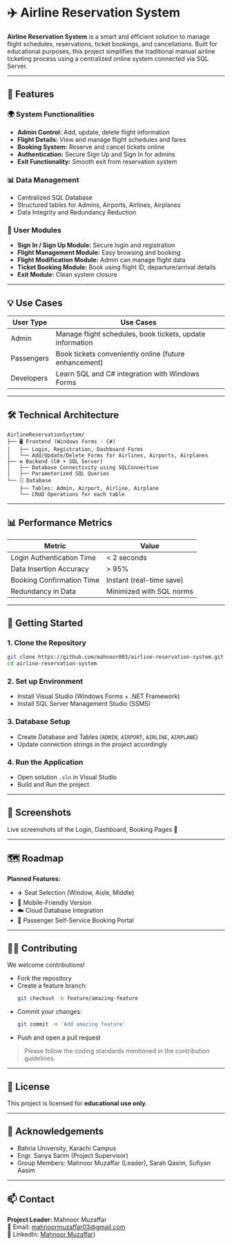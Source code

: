 # ✈️ Airline Reservation System

**Airline Reservation System** is a smart and efficient solution to manage flight schedules, reservations, ticket bookings, and cancellations. Built for educational purposes, this project simplifies the traditional manual airline ticketing process using a centralized online system connected via SQL Server.

---

## 🚀 Features

### 🌍 System Functionalities
- **Admin Control:** Add, update, delete flight information
- **Flight Details:** View and manage flight schedules and fares
- **Booking System:** Reserve and cancel tickets online
- **Authentication:** Secure Sign Up and Sign In for admins
- **Exit Functionality:** Smooth exit from reservation system

### 📊 Data Management
- Centralized SQL Database
- Structured tables for Admins, Airports, Airlines, Airplanes
- Data Integrity and Redundancy Reduction

### 🧠 User Modules
- **Sign In / Sign Up Module:** Secure login and registration
- **Flight Management Module:** Easy browsing and booking
- **Flight Modification Module:** Admin can manage flight data
- **Ticket Booking Module:** Book using flight ID, departure/arrival details
- **Exit Module:** Clean system closure

---

## 💡 Use Cases

| User Type     | Use Cases                                                |
|---------------|-----------------------------------------------------------|
| Admin         | Manage flight schedules, book tickets, update information |
| Passengers    | Book tickets conveniently online (future enhancement)     |
| Developers    | Learn SQL and C# integration with Windows Forms            |

---

## 🛠️ Technical Architecture

```
AirlineReservationSystem/
├── 🖥️ Frontend (Windows Forms - C#)
│   ├── Login, Registration, Dashboard Forms
│   └── Add/Update/Delete Forms for Airlines, Airports, Airplanes
├── ⚙️ Backend (C# + SQL Server)
│   ├── Database Connectivity using SQLConnection
│   ├── Parameterized SQL Queries
└── 🗄️ Database
    ├── Tables: Admin, Airport, Airline, Airplane
    └── CRUD Operations for each table
```

---

## 📊 Performance Metrics

| Metric                     | Value                  |
|-----------------------------|-------------------------|
| Login Authentication Time  | < 2 seconds             |
| Data Insertion Accuracy     | > 95%                   |
| Booking Confirmation Time   | Instant (real-time save)|
| Redundancy in Data          | Minimized with SQL norms|

---

## 🚀 Getting Started

### 1. Clone the Repository
```bash
git clone https://github.com/mahnoor003/airline-reservation-system.git
cd airline-reservation-system
```

### 2. Set up Environment
- Install Visual Studio (Windows Forms + .NET Framework)
- Install SQL Server Management Studio (SSMS)

### 3. Database Setup
- Create Database and Tables (`ADMIN`, `AIRPORT`, `AIRLINE`, `AIRPLANE`)
- Update connection strings in the project accordingly

### 4. Run the Application
- Open solution `.sln` in Visual Studio
- Build and Run the project

---

## 📱 Screenshots
Live screenshots of the Login, Dashboard, Booking Pages 🚀

---

## 🗺️ Roadmap

**Planned Features:**
- ✈️ Seat Selection (Window, Aisle, Middle)
- 📱 Mobile-Friendly Version
- ☁️ Cloud Database Integration
- 🎫 Passenger Self-Service Booking Portal

---

## 👨‍💻 Contributing

We welcome contributions!  
- Fork the repository
- Create a feature branch:  
  ```bash
  git checkout -b feature/amazing-feature
  ```
- Commit your changes:  
  ```bash
  git commit -m 'Add amazing feature'
  ```
- Push and open a pull request

> Please follow the coding standards mentioned in the contribution guidelines.

---

## 📄 License

This project is licensed for **educational use only**.  

---

## 👏 Acknowledgements

- Bahria University, Karachi Campus
- Engr. Sanya Sarim (Project Supervisor)
- Group Members: Mahnoor Muzaffar (Leader), Sarah Qasim, Sufiyan Aasim

---

## 📫 Contact

**Project Leader:** Mahnoor Muzaffar  
📧 Email: mahnoormuzaffar03@gmail.com  
🔗 LinkedIn: [Mahnoor Muzaffar](https://www.linkedin.com/in/mahnoor-muzaffar-a51199287/))  

